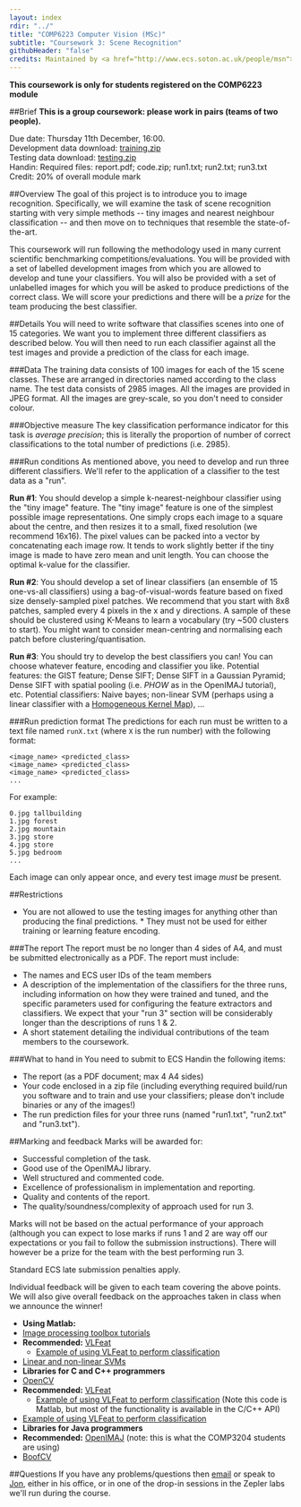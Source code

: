 ```yaml
---
layout: index
rdir: "../"
title: "COMP6223 Computer Vision (MSc)"
subtitle: "Coursework 3: Scene Recognition"
githubHeader: "false"
credits: Maintained by <a href="http://www.ecs.soton.ac.uk/people/msn">Professor Mark Nixon</a> and <a href="http://www.ecs.soton.ac.uk/people/jsh2">Dr Jonathon Hare</a>.
---
```


**This coursework is only for students registered on the COMP6223 module**

##Brief
**This is a group coursework: please work in pairs (teams of two people).**

Due date: Thursday 11th December, 16:00.  
Development data download: [training.zip](./training.zip)    
Testing data download: [testing.zip](./testing.zip)  
Handin: 
Required files: report.pdf; code.zip; run1.txt; run2.txt; run3.txt  
Credit: 20% of overall module mark  

##Overview
The goal of this project is to introduce you to image recognition. Specifically, we will examine the task of scene recognition starting with very simple methods -- tiny images and nearest neighbour classification -- and then move on to techniques that resemble the state-of-the-art. 

This coursework will run following the methodology used in many current scientific benchmarking competitions/evaluations. You will be provided with a set of labelled development images from which you are allowed to develop and tune your classifiers. You will also be provided with a set of unlabelled images for which you will be asked to produce predictions of the correct class. We will score your predictions and there will be a *prize* for the team producing the best classifier.

##Details
You will need to write software that classifies scenes into one of 15 categories. We want you to implement three different classifiers as described below. You will then need to run each classifier against all the test images and provide a prediction of the class for each image. 

###Data
The training data consists of 100 images for each of the 15 scene classes. These are arranged in directories named according to the class name. The test data consists of 2985 images. All the images are provided in JPEG format. All the images are grey-scale, so you don't need to consider colour.

###Objective measure
The key classification performance indicator for this task is *average precision*; this is literally the proportion of number of correct classifications to the total number of predictions (i.e. 2985).

###Run conditions
As mentioned above, you need to develop and run three different classifiers. We'll refer to the application of a classifier to the test data as a "run".

**Run #1**: You should develop a simple k-nearest-neighbour classifier using the "tiny image" feature. The "tiny image" feature is one of the simplest possible image representations. One simply crops each image to a square about the centre, and then resizes it to a small, fixed resolution (we recommend 16x16). The pixel values can be packed into a vector by concatenating each image row. It tends to work slightly better if the tiny image is made to have zero mean and unit length. You can choose the optimal k-value for the classifier.

**Run #2**: You should develop a set of linear classifiers (an ensemble of 15 one-vs-all classifiers) using a bag-of-visual-words feature based on fixed size densely-sampled pixel patches. We recommend that you start with 8x8 patches, sampled every 4 pixels in the x and y directions. A sample of these should be clustered using K-Means to learn a vocabulary (try ~500 clusters to start). You might want to consider mean-centring and normalising each patch before clustering/quantisation.

**Run #3**: You should try to develop the best classifiers you can! You can choose whatever feature, encoding and classifier you like. Potential features: the GIST feature; Dense SIFT; Dense SIFT in a Gaussian Pyramid; Dense SIFT with spatial pooling (i.e. *PHOW* as in the OpenIMAJ tutorial), etc. Potential classifiers: Naive bayes; non-linear SVM (perhaps using a linear classifier with a [Homogeneous Kernel Map](http://www.robots.ox.ac.uk/~vgg/software/homkermap/)), ...

###Run prediction format
The predictions for each run must be written to a text file named `runX.txt` (where `X` is the run number) with the following format:

	<image_name> <predicted_class>
	<image_name> <predicted_class>
	<image_name> <predicted_class>
	...

For example:

	0.jpg tallbuilding
	1.jpg forest
	2.jpg mountain
	3.jpg store
	4.jpg store
	5.jpg bedroom
	...

Each image can only appear once, and every test image *must* be present.

##Restrictions
* You are not allowed to use the testing images for anything other than producing the final predictions.  * They must not be used for either training or learning feature encoding.

###The report
The report must be no longer than 4 sides of A4, and must be submitted electronically as a PDF. The report must include:

* The names and ECS user IDs of the team members
* A description of the implementation of the classifiers for the three runs, including information on how they were trained and tuned, and the specific parameters used for configuring the feature extractors and classifiers. We expect that your "run 3" section will be considerably longer than the descriptions of runs 1 & 2.
* A short statement detailing the individual contributions of the team members to the coursework.

###What to hand in
You need to submit to ECS Handin the following items:

* The report (as a PDF document; max 4 A4 sides)
* Your code enclosed in a zip file (including everything required build/run you software and to train and use your classifiers; please don't include binaries or any of the images!)
* The run prediction files for your three runs (named "run1.txt", "run2.txt" and "run3.txt").

##Marking and feedback
Marks will be awarded for:
	
* Successful completion of the task.
* Good use of the OpenIMAJ library.
* Well structured and commented code.
* Excellence of professionalism in implementation and reporting.
* Quality and contents of the report.
* The quality/soundness/complexity of approach used for run 3.

Marks will not be based on the actual performance of your approach (although you can expect to lose marks if runs 1 and 2 are way off our expectations or you fail to follow the submission instructions). There will however be a prize for the team with the best performing run 3. 

Standard ECS late submission penalties apply.

Individual feedback will be given to each team covering the above points. We will also give overall feedback on the approaches taken in class when we announce the winner!

* **Using Matlab:**
 * [Image processing toolbox tutorials](http://www.mathworks.co.uk/help/images/getting-started-with-image-processing-toolbox.html)
 * **Recommended:** [VLFeat](http://vlfeat.org)
     * [Example of using VLFeat to perform classification](http://www.vlfeat.org/applications/apps.html)
 * [Linear and non-linear SVMs](http://www.mathworks.co.uk/help/stats/svmtrain.html)
* **Libraries for C and C++ programmers**
 * [OpenCV](http://opencv.org)
 * **Recommended:** [VLFeat](http://vlfeat.org)
     * [Example of using VLFeat to perform classification](http://www.vlfeat.org/applications/apps.html) (Note this code is Matlab, but most of the functionality is available in the C/C++ API)
 * [Example of using VLFeat to perform classification](http://www.vlfeat.org/applications/apps.html)
* **Libraries for Java programmers**
 * **Recommended:** [OpenIMAJ](http://openimaj.org) (note: this is what the COMP3204 students are using)
 * [BoofCV](http://boofcv.org)


##Questions
If you have any problems/questions then [email](mailto:jsh2@ecs.soton.ac.uk) or speak to [Jon](http://ecs.soton.ac.uk/people/jsh2), either in his office, or in one of the drop-in sessions in the Zepler labs we'll run during the course.

